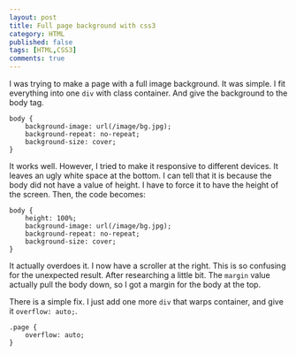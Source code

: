 ```yaml
---
layout: post
title: Full page background with css3
category: HTML
published: false
tags: [HTML,CSS3]
comments: true
---
```

I was trying to make a page with a full image background. It was simple. I fit everything into one `div` with class container. And give the background to the body tag.

```
body {
    background-image: url(/image/bg.jpg);
    background-repeat: no-repeat;
    background-size: cover;
}
```

It works well. However, I tried to make it responsive to different devices. It leaves an ugly white space at the bottom. I can tell that it is because the body did not have a value of height. I have to force it to have the height of the screen. Then, the code becomes:

```
body {
    height: 100%;
    background-image: url(/image/bg.jpg);
    background-repeat: no-repeat;
    background-size: cover;
}
```

It actually overdoes it. I now have a scroller at the right. This is so confusing for the unexpected result. After researching a little bit. The `margin` value actually pull the body down, so I got a margin for the body at the top.

There is a simple fix. I just add one more `div` that warps container, and give it `overflow: auto;`.

```
.page {
    overflow: auto;
}
```